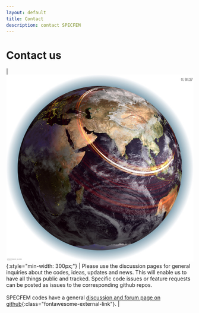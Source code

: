 ```yaml
---
layout: default
title: Contact
description: contact SPECFEM
---
```


# Contact us

| ![Earth](figures/earth-shakemovie.jpg "Earth"){:style="min-width: 300px;"}  | Please use the discussion pages for general inquiries about the codes, ideas, updates and news. This will enable us to have all things public and tracked. Specific code issues or feature requests can be posted as issues to the corresponding github repos.<br><br>SPECFEM codes have a general [discussion and forum page on github](https://github.com/orgs/SPECFEM/discussions){:class="fontawesome-external-link"}. |




